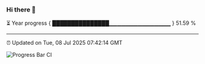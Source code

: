 ### Hi there 👋

⏳ Year progress { ███████████████▁▁▁▁▁▁▁▁▁▁▁▁▁▁▁ } 51.59 %

---

⏰ Updated on Tue, 08 Jul 2025 07:42:14 GMT

![Progress Bar CI](https://github.com/IshwaranRudhara/GIT-ACTION/workflows/Progress%20Bar%20CI/badge.svg)
